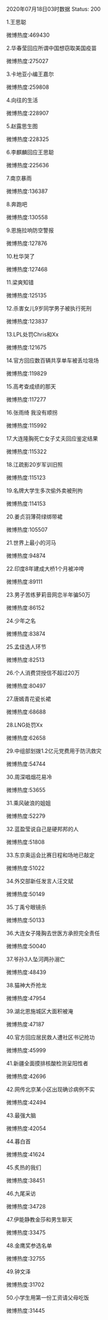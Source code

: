 2020年07月18日03时数据
Status: 200

1.王思聪

微博热度:469430

2.华春莹回应所谓中国想窃取美国疫苗

微博热度:275027

3.卡地亚小编王嘉尔

微博热度:259808

4.向往的生活

微博热度:228907

5.赵露思生图

微博热度:228325

6.李麒麟回应王思聪

微博热度:225636

7.南京暴雨

微博热度:136387

8.奔跑吧

微博热度:130558

9.恩施拉响防空警报

微博热度:127876

10.杜华哭了

微博热度:127468

11.梁爽知错

微博热度:125135

12.杀害女儿9岁同学男子被执行死刑

微博热度:123837

13.LPL处罚Chris和Xx

微博热度:121675

14.官方回应数百辆共享单车被丢垃圾场

微博热度:119829

15.高考查成绩的那天

微博热度:117277

16.张雨绮 我没有顺拐

微博热度:115992

17.大连隆胸死亡女子丈夫回应鉴定结果

微博热度:115322

18.江疏影20岁军训旧照

微博热度:115123

19.名牌大学生多次偷外卖被刑拘

微博热度:114153

20.姜贞羽薄荷绿绑带裙

微博热度:105507

21.世界上最小的河马

微博热度:94874

22.印度8年建成大桥1个月被冲垮

微博热度:89111

23.男子苦练萝莉音网恋半年骗50万

微博热度:86152

24.少年之名

微博热度:83874

25.孟佳选人环节

微博热度:82513

26.个人消费贷授信不超过20万

微博热度:80497

27.唐嫣青花瓷长裙

微博热度:68688

28.LNG处罚Xx

微博热度:62658

29.中组部划拨1.2亿元党费用于防汛救灾

微博热度:54744

30.周深唱烟花易冷

微博热度:53655

31.乘风破浪的姐姐

微博热度:52279

32.蓝盈莹说自己是硬邦邦的人

微博热度:51808

33.东京奥运会比赛日程和场地已敲定

微博热度:51022

34.外交部新任发言人汪文斌

微博热度:50149

35.丁禹兮眼镜杀

微博热度:50133

36.大连女子隆胸去世医方承担完全责任

微博热度:50040

37.爷孙3人坠河两孙溺亡

微博热度:48439

38.猫神大乔抢龙

微博热度:47954

39.湖北恩施城区大面积被淹

微博热度:47187

40.官方回应居民救人遭社区书记抢功

微博热度:45999

41.新疆全面摸排核酸检测呈阳性者

微博热度:42696

42.网传北京某小区出现确诊病例不实

微博热度:42494

43.最强大脑

微博热度:42054

44.暮白首

微博热度:41624

45.炙热的我们

微博热度:38451

46.九尾采访

微博热度:34728

47.伊能静教金莎和男生聊天

微博热度:33475

48.金鹰奖参选名单

微博热度:32755

49.钟文泽

微博热度:31702

50.小学生用第一份工资请父母吃饭

微博热度:31445

